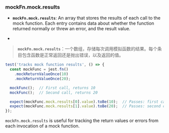 ### mockFn.mock.results

- **`mockFn.mock.results`**: An array that stores the results of each call to the mock function. Each entry contains data about whether the function returned normally or threw an error, and the result value.

- <audio src="C:\Users\10691\Downloads\__`mockFn.mock. (1).mp3"></audio>

> **`mockFn.mock.results`**：一个数组，存储每次调用模拟函数的结果。每个条目包含函数是正常返回还是抛出错误，以及返回的值。
>
> <audio src="C:\Users\10691\Downloads\`mockFn.mock.re.mp3"></audio>

```js
test('tracks mock function results', () => {
  const mockFunc = jest.fn()
    .mockReturnValueOnce(10)
    .mockReturnValueOnce(20);

  mockFunc();  // First call, returns 10
  mockFunc();  // Second call, returns 20

  expect(mockFunc.mock.results[0].value).toBe(10);  // Passes: first call returned 10
  expect(mockFunc.mock.results[1].value).toBe(20);  // Passes: second call returned 20
});
```

`mockFn.mock.results` is useful for tracking the return values or errors from each invocation of a mock function.